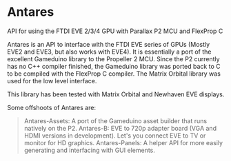 # Antares
API for using the FTDI EVE 2/3/4 GPU with Parallax P2 MCU and FlexProp C

Antares is an API to interface with the FTDI EVE series of GPUs (Mostly EVE2 and EVE3, but also works with EVE4).
It is essentially a port of the excellent Gameduino library to the Propeller 2 MCU.
Since the P2 currently has no C++ compiler finished, the Gameduino library was ported back to C to be compiled with the FlexProp C compiler.
The Matrix Orbital library was used for the low level interface.

This library has been tested with Matrix Orbital and Newhaven EVE displays.

Some offshoots of Antares are:
> Antares-Assets:  A port of the Gameduino asset builder that runs natively on the P2.
> Antares-B:  EVE to 720p adapter board (VGA and HDMI versions in development).  Let's you connect EVE to TV or monitor for HD graphics.
> Antares-Panels:  A helper API for more easily generating and interfacing with GUI elements.


